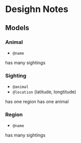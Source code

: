 # Desighn Notes #

## Models ##

### Animal ###

* `@name`
  
has many sightings

### Sighting ###

* `@animal`
* `@location` (latitude, longtitude)

has one region
has one animal

### Region ###

* `@name`

has many sightings
